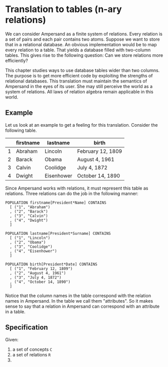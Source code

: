 # Translation to tables (n-ary relations)
We can consider Ampersand as a finite system of relations. Every relation is a set of pairs and each pair contains two atoms. Suppose we want to store that in a relational database. An obvious implementation would be to map every relation to a table. That yields a database filled with two-column tables. This gives rise to the following question: Can we store relations more efficiently?

This chapter studies ways to use database tables wider than two columns. The purpose is to get more efficient code by exploiting the strengths of relational databases. This translation must maintain the semantics of Ampersand in the eyes of its user. She may still perceive the world as a system of relations. All laws of relation algebra remain applicable in this world.

## Example
Let us look at an example to get a feeling for this translation. Consider the following table.

|  | firstname | lastname | birth |
| -- | -- | -- | -- |
| 1 | Abraham | Lincoln | February 12, 1809 |
| 2 | Barack | Obama | August 4, 1961 |
| 3 | Calvin | Coolidge | July 4, 1872 |
| 4 | Dwight | Eisenhower | October 14, 1890 |

Since Ampersand works with relations, it must represent this table as relations. Three relations can do the job in the following manner:

    POPULATION firstname[President*Name] CONTAINS
      [ ("1", "Abraham")
      , ("2", "Barack")
      , ("3", "Calvin")
      , ("4", "Dwight")
      ]

    POPULATION lastname[President*Surname] CONTAINS
      [ ("1", "Lincoln")
      , ("2", "Obama")
      , ("3", "Coolidge")
      , ("4", "Eisenhower")
      ]

    POPULATION birth[President*Date] CONTAINS
      [ ("1", "February 12, 1809")
      , ("2", "August 4, 1961")
      , ("3", "July 4, 1872")
      , ("4", "October 14, 1890")
      ]

Notice that the column names in the table correspond with the relation names in Ampersand. In the table we call them "attributes". So it makes sense to say that a relation in Ampersand can correspond with an attribute in a table.

## Specification
Given:
1. a set of concepts `C`
2. a set of relations `R`
3. 